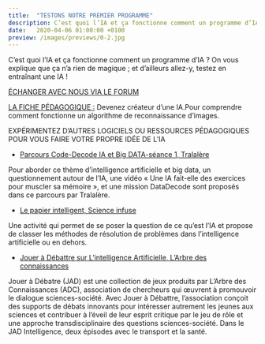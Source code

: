```yaml
---
title:  "TESTONS NOTRE PREMIER PROGRAMME"
description: C’est quoi l’IA et ça fonctionne comment un programme d’IA ? On vous explique que ça n’a rien de magique ; et d’ailleurs allez-y, testez en entraînant une IA !
date:   2020-04-06 01:00:00 +0100
preview: /images/previews/0-2.jpg
---
```


C’est quoi l’IA et ça fonctionne comment un programme d’IA ? On vous explique que ça n’a rien de magique ; et d’ailleurs allez-y, testez en entraînant une IA !

[ÉCHANGER AVEC NOUS VIA LE FORUM](https://mooc-forums.inria.fr/moociai/login)


[LA FICHE PÉDAGOGIQUE :](https://pixees.fr/wp-content/uploads/2020/04/m1-fichepedago-experimenter-1.pdf) Devenez créateur d’une IA.Pour comprendre comment fonctionne un algorithme de reconnaissance d’images.

EXPÉRIMENTEZ D’AUTRES LOGICIELS OU RESSOURCES PÉDAGOGIQUES POUR VOUS FAIRE VOTRE PROPRE IDÉE DE L’IA


* [Parcours Code-Decode IA et Big DATA-séance 1, Tralalère](https://pixees.fr/wp-content/uploads/2020/04/m1_IAI_fichepedagosup-code-decode-IA1.pdf)

Pour aborder ce thème d’intelligence artificielle et big data, un questionnement autour de l’IA, une vidéo « Une IA fait-elle des exercices pour muscler sa mémoire », et une mission DataDecode sont proposés dans ce parcours par Tralalère.

* [Le papier intelligent, Science infuse](https://pixees.fr/wp-content/uploads/2020/04/m1_IAI_fichepedagosup_papier_intelligent.pdf)

Une activité qui permet de se poser la question de ce qu’est l’IA et propose de classer les méthodes de résolution de problèmes dans l’intelligence artificielle ou en dehors.

* [Jouer à Débattre sur L’intelligence Artificielle, L’Arbre des connaissances](https://pixees.fr/wp-content/uploads/2020/04/m1_IAI_fichepedagosup_jouer_a_debattre.pdf)

Jouer à Débatre (JAD) est une collection de jeux produits par L’Arbre des Connaissances (ADC), association de chercheurs qui œuvrent à promouvoir le dialogue sciences-société. Avec Jouer à Débattre, l’association conçoit des supports de débats innovants pour intéresser autrement les jeunes aux sciences et contribuer à l’éveil de leur esprit critique par le jeu de rôle et une approche transdisciplinaire des questions sciences-société. Dans le JAD Intelligence, deux épisodes avec le transport et la santé.
